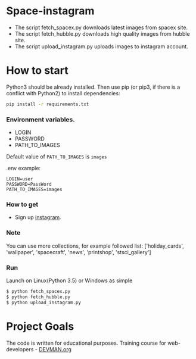 # Space-instagram

* The script fetch_spacex.py downloads latest images from spacex site.
* The script fetch_hubble.py downloads high quality images from hubble site.
* The script upload_instagram.py uploads images to instagram account.


# How to start

Python3 should be already installed. Then use pip (or pip3, if there is a conflict with Python2) to install dependencies:

```bash
pip install -r requirements.txt
```

### Environment variables.

- LOGIN
- PASSWORD
- PATH_TO_IMAGES

Default value of `PATH_TO_IMAGES` is `images`

.env example:

```
LOGIN=user
PASSWORD=PassWord
PATH_TO_IMAGES=images
```
### How to get

* Sign up [instagram](https://www.instagram.com/).

### Note

You can use more collections, for example followed list:
['holiday_cards', 'wallpaper', 'spacecraft', 'news', 'printshop', 'stsci_gallery']

### Run

Launch on Linux(Python 3.5) or Windows as simple

```bash
$ python fetch_spacex.py
$ python fetch_hubble.py
$ python upload_instagram.py

```

# Project Goals

The code is written for educational purposes. Training course for web-developers - [DEVMAN.org](https://devman.org)